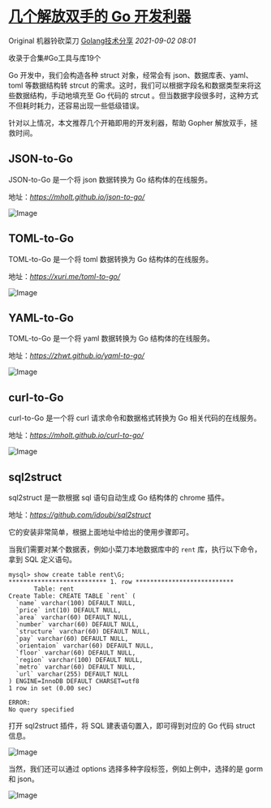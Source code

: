 # [几个解放双手的 Go 开发利器](https://mp.weixin.qq.com/s/OQ17Y4Knffd8SX-n-fnMsQ)

Original 机器铃砍菜刀 [Golang技术分享](javascript:void(0);) *2021-09-02 08:01*

收录于合集#Go工具与库19个

Go 开发中，我们会构造各种 struct 对象，经常会有 json、数据库表、yaml、toml 等数据结构转 strcut 的需求。这时，我们可以根据字段名和数据类型来将这些数据结构，手动地填充至 Go 代码的 strcut 。但当数据字段很多时，这种方式不但耗时耗力，还容易出现一些低级错误。

针对以上情况，本文推荐几个开箱即用的开发利器，帮助 Gopher 解放双手，拯救时间。

## JSON-to-Go

JSON-to-Go 是一个将 json 数据转换为 Go 结构体的在线服务。

地址：*https://mholt.github.io/json-to-go/*

![Image](https://mmbiz.qpic.cn/mmbiz_png/2EiaKLQksVQI6zXTPxXDrvvvh8gPeKZm4lQI6RQlJZpImPtWfuP6tia6URC0Yxosiaibxl7ZDTIT46BqicROLUzibXmA/640?wx_fmt=png&wxfrom=5&wx_lazy=1&wx_co=1)

## TOML-to-Go

TOML-to-Go 是一个将 toml 数据转换为 Go 结构体的在线服务。

地址：*https://xuri.me/toml-to-go/*

![Image](https://mmbiz.qpic.cn/mmbiz_png/2EiaKLQksVQI6zXTPxXDrvvvh8gPeKZm4fs7cIWDGGckvEtMdhiaIa5xicdJX85IoibicteZ8MjykQdOYPv3AnJ4Ikg/640?wx_fmt=png&wxfrom=5&wx_lazy=1&wx_co=1)

## YAML-to-Go

TOML-to-Go 是一个将 yaml 数据转换为 Go 结构体的在线服务。

地址：*https://zhwt.github.io/yaml-to-go/*

![Image](https://mmbiz.qpic.cn/mmbiz_png/2EiaKLQksVQI6zXTPxXDrvvvh8gPeKZm4ADrZPZO60L9WkvNMnhxt1mCWtt8FP0WFEnMZ0Pficg2KdEt3kRBaYsw/640?wx_fmt=png&wxfrom=5&wx_lazy=1&wx_co=1)

## curl-to-Go

curl-to-Go 是一个将 curl 请求命令和数据格式转换为 Go 相关代码的在线服务。

地址：*https://mholt.github.io/curl-to-go/*

![Image](https://mmbiz.qpic.cn/mmbiz_png/2EiaKLQksVQI6zXTPxXDrvvvh8gPeKZm4fWguE0kUuFuoTNO9RfxSHuODJ6y7AlejfmX9MdfrpFOt82fcBma0JA/640?wx_fmt=png&wxfrom=5&wx_lazy=1&wx_co=1)

## sql2struct

sql2struct 是一款根据 sql 语句自动生成 Go 结构体的 chrome 插件。

地址：*https://github.com/idoubi/sql2struct*

它的安装非常简单，根据上面地址中给出的使用步骤即可。

当我们需要对某个数据表，例如小菜刀本地数据库中的 `rent` 库，执行以下命令，拿到 SQL 定义语句。

```
mysql> show create table rent\G;
*************************** 1. row ***************************
       Table: rent
Create Table: CREATE TABLE `rent` (
  `name` varchar(100) DEFAULT NULL,
  `price` int(10) DEFAULT NULL,
  `area` varchar(60) DEFAULT NULL,
  `number` varchar(60) DEFAULT NULL,
  `structure` varchar(60) DEFAULT NULL,
  `pay` varchar(60) DEFAULT NULL,
  `orientaion` varchar(60) DEFAULT NULL,
  `floor` varchar(60) DEFAULT NULL,
  `region` varchar(100) DEFAULT NULL,
  `metro` varchar(60) DEFAULT NULL,
  `url` varchar(255) DEFAULT NULL
) ENGINE=InnoDB DEFAULT CHARSET=utf8
1 row in set (0.00 sec)

ERROR:
No query specified
```

打开 sql2struct 插件，将 SQL 建表语句置入，即可得到对应的 Go 代码 struct 信息。

![Image](https://mmbiz.qpic.cn/mmbiz_png/2EiaKLQksVQI6zXTPxXDrvvvh8gPeKZm4mYlftEYxyqKDkySK6h8ZmYSpiamiaKo7C9NCpRiaIphINwGI9vg2pcjdw/640?wx_fmt=png&wxfrom=5&wx_lazy=1&wx_co=1)

当然，我们还可以通过 options 选择多种字段标签，例如上例中，选择的是 gorm 和 json。

![Image](https://mmbiz.qpic.cn/mmbiz_png/2EiaKLQksVQI6zXTPxXDrvvvh8gPeKZm4jib3pz0gmYGCSP8mTqsT27wian90OViamicpvgJwDcUYtyrAnCpk2kVTEg/640?wx_fmt=png&wxfrom=5&wx_lazy=1&wx_co=1)